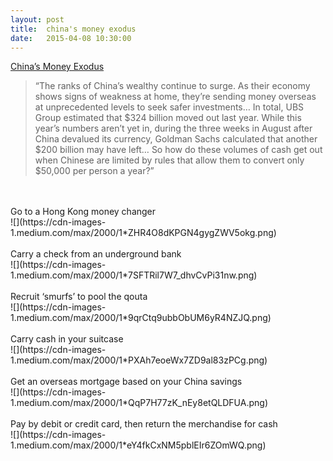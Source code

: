 ```yaml
---
layout: post
title:  china's money exodus
date:   2015-04-08 10:30:00
---
```


[China’s Money Exodus](http://www.bloomberg.com/news/features/2015-11-02/china-s-money-exodus)
>“The ranks of China’s wealthy continue to surge. As their economy shows signs of weakness at home, they’re sending money overseas at unprecedented levels to seek safer investments… In total, UBS Group estimated that $324 billion moved out last year. While this year’s numbers aren’t yet in, during the three weeks in August after China devalued its currency, Goldman Sachs calculated that another $200 billion may have left… So how do these volumes of cash get out when Chinese are limited by rules that allow them to convert only $50,000 per person a year?”

<br/>
<br/>
Go to a Hong Kong money changer
<br/>
![](https://cdn-images-1.medium.com/max/2000/1*ZHR4O8dKPGN4gygZWV5okg.png)
<br/>
<br/>
Carry a check from an underground bank
<br/>
![](https://cdn-images-1.medium.com/max/2000/1*7SFTRil7W7_dhvCvPi31nw.png)
<br/>
<br/>
Recruit ‘smurfs’ to pool the qouta
<br/>
![](https://cdn-images-1.medium.com/max/2000/1*9qrCtq9ubbObUM6yR4NZJQ.png)
<br/>
<br/>
Carry cash in your suitcase
<br/>
![](https://cdn-images-1.medium.com/max/2000/1*PXAh7eoeWx7ZD9al83zPCg.png)
<br/>
<br/>
Get an overseas mortgage based on your China savings
<br/>
![](https://cdn-images-1.medium.com/max/2000/1*QqP7H77zK_nEy8etQLDFUA.png)
<br/>
<br/>
Pay by debit or credit card, then return the merchandise for cash
<br/>
![](https://cdn-images-1.medium.com/max/2000/1*eY4fkCxNM5pblEIr6ZOmWQ.png)
<br/>
<br/>

